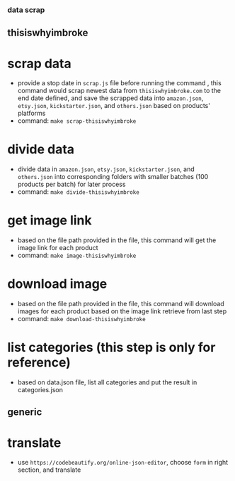 ### data scrap 

## thisiswhyimbroke

# scrap data
* provide a stop date in `scrap.js` file before running the command , this command would scrap newest data from `thisiswhyimbroke.com` to the end date defined, and save the scrapped data into `amazon.json`, `etsy.json`, `kickstarter.json`, and `others.json` based on products' platforms
* command: `make scrap-thisiswhyimbroke`

# divide data
* divide data in `amazon.json`, `etsy.json`, `kickstarter.json`, and `others.json` into corresponding folders with smaller batches (100 products per batch) for later process
* command: `make divide-thisiswhyimbroke`

# get image link
* based on the file path provided in the file, this command will get the image link for each product
* command: `make image-thisiswhyimbroke`

# download image
* based on the file path provided in the file, this command will download images for each product based on the image link retrieve from last step
* command: `make download-thisiswhyimbroke`

# list categories (this step is only for reference)
* based on data.json file, list all categories and put the result in categories.json

## generic 

# translate
* use `https://codebeautify.org/online-json-editor`, choose `form` in right section, and translate